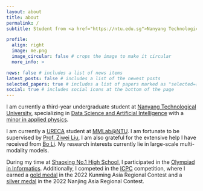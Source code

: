 ```yaml
---
layout: about
title: about
permalink: /
subtitle: Student from <a href="https://ntu.edu.sg">Nanyang Technological University</a>

profile:
  align: right
  image: me.png
  image_circular: false # crops the image to make it circular
  more_info: >

news: false # includes a list of news items
latest_posts: false # includes a list of the newest posts
selected_papers: true # includes a list of papers marked as "selected={true}"
social: true # includes social icons at the bottom of the page
---
```


I am currently a third-year undergraduate student at [Nanyang Technological University](https://www.ntu.edu.sg/), specializing in [Data Science and Artificial Intelligence](https://www.ntu.edu.sg/education/undergraduate-programme/bachelor-of-science-in-data-science-artificial-intelligence) with a [minor in applied physics](https://www.ntu.edu.sg/spms/about-us/physics/undergrad/minor).

I am currently a [URECA](<https://www.ntu.edu.sg/education/undergraduate-research-experience-on-campus-(ureca)>) student at [MMLab@NTU](https://www.mmlab-ntu.com/). I am fortunate to be supervised by [Prof. Ziwei Liu](https://liuziwei7.github.io/), I am also grateful for the extensive help I have received from [Bo Li](https://brianboli.com/). My research interests currently lie in large-scale multi-modality models.

During my time at [Shaoxing No.1 High School](http://www.sxyz.net/), I participated in the [Olympiad in Informatics](https://www.noi.cn/). Additionally, I competed in the [ICPC](https://icpc.global/) competition, where I earned a [gold medal](/assets/pdf/awards/Kunming.pdf) in the 2022 Kunming Asia Regional Contest and a [silver medal](/assets/pdf/awards/Nanjing.pdf) in the 2022 Nanjing Asia Regional Contest.
